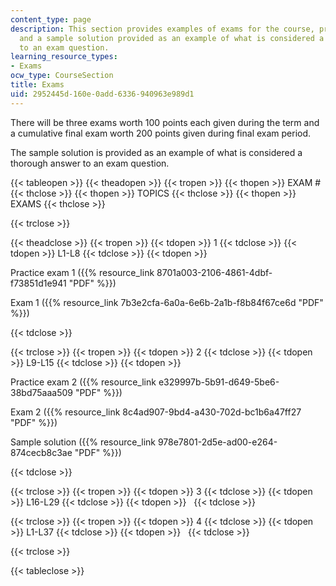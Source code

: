 ```yaml
---
content_type: page
description: This section provides examples of exams for the course, practice exams,
  and a sample solution provided as an example of what is considered a thorough answer
  to an exam question.
learning_resource_types:
- Exams
ocw_type: CourseSection
title: Exams
uid: 2952445d-160e-0add-6336-940963e989d1
---
```


There will be three exams worth 100 points each given during the term and a cumulative final exam worth 200 points given during final exam period.

The sample solution is provided as an example of what is considered a thorough answer to an exam question.

{{< tableopen >}}
{{< theadopen >}}
{{< tropen >}}
{{< thopen >}}
EXAM #
{{< thclose >}}
{{< thopen >}}
TOPICS
{{< thclose >}}
{{< thopen >}}
EXAMS
{{< thclose >}}

{{< trclose >}}

{{< theadclose >}}
{{< tropen >}}
{{< tdopen >}}
1
{{< tdclose >}}
{{< tdopen >}}
L1-L8
{{< tdclose >}}
{{< tdopen >}}


Practice exam 1 ({{% resource_link 8701a003-2106-4861-4dbf-f73851d1e941 "PDF" %}})

Exam 1 ({{% resource_link 7b3e2cfa-6a0a-6e6b-2a1b-f8b84f67ce6d "PDF" %}})


{{< tdclose >}}

{{< trclose >}}
{{< tropen >}}
{{< tdopen >}}
2
{{< tdclose >}}
{{< tdopen >}}
L9-L15
{{< tdclose >}}
{{< tdopen >}}


Practice exam 2 ({{% resource_link e329997b-5b91-d649-5be6-38bd75aaa509 "PDF" %}})

Exam 2 ({{% resource_link 8c4ad907-9bd4-a430-702d-bc1b6a47ff27 "PDF" %}})

Sample solution ({{% resource_link 978e7801-2d5e-ad00-e264-874cecb8c3ae "PDF" %}})


{{< tdclose >}}

{{< trclose >}}
{{< tropen >}}
{{< tdopen >}}
3
{{< tdclose >}}
{{< tdopen >}}
L16-L29
{{< tdclose >}}
{{< tdopen >}}
 
{{< tdclose >}}

{{< trclose >}}
{{< tropen >}}
{{< tdopen >}}
4
{{< tdclose >}}
{{< tdopen >}}
L1-L37
{{< tdclose >}}
{{< tdopen >}}
 
{{< tdclose >}}

{{< trclose >}}

{{< tableclose >}}